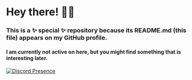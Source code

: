 <h1>Hey there! 👋🏻</h1>
<h3>This is a ✨ special ✨ repository because its README.md (this file) appears on my GitHub profile.</h3>
<h4>I am currently not active on here, but you might find something that is interesting later.</h4>

[![Discord Presence](https://lanyard.cnrad.dev/api/314706426666680321
                            )](https://discord.com/users/314706426666680321)
<!--
### Hi there 👋

<!--
**StrikeSNC/StrikeSNC** is a ✨ _special_ ✨ repository because its `README.md` (this file) appears on your GitHub profile.

Here are some ideas to get you started:

- 🔭 I’m currently working on ...
- 🌱 I’m currently learning ...
- 👯 I’m looking to collaborate on ...
- 🤔 I’m looking for help with ...
- 💬 Ask me about ...
- 📫 How to reach me: ...
- 😄 Pronouns: ...
- ⚡ Fun fact: ...
-->
